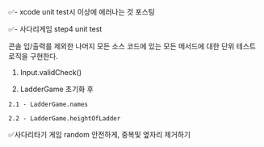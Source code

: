 
✅- xcode unit test시 이상에 에러나는 것 포스팅

✅- 사다리게임 step4 unit test 

  콘솔 입/출력를 제외한 나머지 모든 소스 코드에 있는 모든 메서드에 대한 단위 테스트 로직을 구현한다.

  1. Input.validCheck()

  2. LadderGame 초기화 후

    2.1 - LadderGame.names

    2.2 - LadderGame.heightOfLadder



✅사다리타기 게임 random 안전하게, 중복및 옆자리 제거하기
